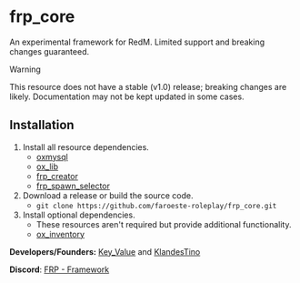 # frp_core

An experimental framework for RedM. Limited support and breaking changes guaranteed.

> [!WARNING]
> This resource does not have a stable (v1.0) release; breaking changes are likely. Documentation may not be kept updated in some cases.

## Installation
1. Install all resource dependencies.
   - [oxmysql](https://overextended.dev/oxmysql)
   - [ox_lib](https://overextended.dev/ox_lib)
   - [frp_creator](https://github.com/faroeste-roleplay/frp_creator)
   - [frp_spawn_selector](https://github.com/faroeste-roleplay/frp_spawn_selector)
2. Download a release or build the source code.
   - ```git clone https://github.com/faroeste-roleplay/frp_core.git```
3. Install optional dependencies.
   - These resources aren't required but provide additional functionality.
   - [ox_inventory](https://github.com/faroeste-roleplay/ox_inventory)


**Developers/Founders:** [Key_Value](https://github.com/slashkeyvalue) and [KlandesTino](https://github.com/klandestino7) 

**Discord**: [FRP - Framework](https://discord.gg/uVDf5kGbB8)

